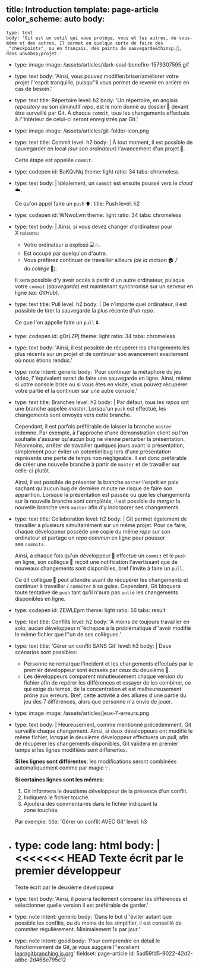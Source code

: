 title: Introduction
template: page-article
color_scheme: auto
body:
  -
    type: text
    body: 'Git est un outil qui vous protège, vous et les autres, de vous-même et des autres. Il permet en quelque sorte de faire des _"checkpoints"_ ou en français, des points de sauvegarde&thinsp;💾, dans un&nbsp;projet.'
  -
    type: image
    image: /assets/articles/dark-soul-bonefire-1579307595.gif
  -
    type: text
    body: 'Ainsi, vous pouvez modifier/briser/améliorer votre projet l''esprit tranquille, puisqu''il vous permet de revenir en arrière en cas de&nbsp;besoin.'
  -
    type: text
    title: Répertoire
    level: h2
    body: 'Un répertoire, en anglais _repository_ ou son diminutif _repo_, est le nom donné au dossier&thinsp;📂 devant être surveillé par Git. À chaque `commit`, tous les changements effectués à l''intérieur de celui-ci seront enregistrés par&nbsp;Git.'
  -
    type: image
    image: /assets/articles/git-folder-icon.png
  -
    type: text
    title: Commit
    level: h2
    body: |
      À tout moment, il est possible de sauvegarder en local _(sur son ordinateur)_ l'avancement d'un&nbsp;projet&thinsp;💾. 
      
      Cette étape est appelée&nbsp;`commit`.
  -
    type: codepen
    id: BaKQvNq
    theme: light
    ratio: 34
    tabs: chromeless
  -
    type: text
    body: |
      Idéalement, un `commit` est ensuite poussé vers le _cloud_&thinsp;☁️. 
      
      Ce qu'on appel faire un&nbsp;`push`&thinsp;⬆️.
    title: Push
    level: h2
  -
    type: codepen
    id: WNwoLvm
    theme: light
    ratio: 34
    tabs: chromeless
  -
    type: text
    body: |
      Ainsi, si vous devez changer d'ordinateur pour X&nbsp;raisons: 
      
      - Votre ordinateur a explosé&thinsp;💻💥.
      - Est occupé par quelqu'un&nbsp;d'autre.
      - Vous préférez continuer de travailler ailleurs <em>(de la&nbsp;maison</em>&thinsp;🏠 <em>/ du&nbsp;collège</em>&thinsp;🏫<em>)</em>.
      
      Il sera possible d'y avoir accès à partir d'un autre ordinateur, puisque votre `commit` (_sauvegarde_) est maintenant synchronisé sur un serveur en ligne&nbsp;_(ex: GitHub)_.
  -
    type: text
    title: Pull
    level: h2
    body: |
      De n'importe quel ordinateur, il est possible de tirer la sauvegarde la plus récente d'un&nbsp;_repo_.
      
      Ce que l'on appelle faire un&nbsp;`pull`&thinsp;⬇️.
  -
    type: codepen
    id: gOrLZPj
    theme: light
    ratio: 34
    tabs: chromeless
  -
    type: text
    body: 'Ainsi, il est possible de récupérer les changements les plus récents sur un projet et de continuer son avancement exactement où nous étions&nbsp;rendus.'
  -
    type: note
    intent: generic
    body: 'Pour continuer la métaphore du jeu vidéo, l''équivalent serait de faire une sauvegarde en ligne. Ainsi, même si votre console brise ou si vous êtes en visite, vous pouvez récupérer votre partie et la continuer sur une autre&nbsp;console.'
  -
    type: text
    title: Branches
    level: h2
    body: |
      Par défaut, tous les _repos_ ont une branche appelée _master_. Lorsqu'un `push` est effectué, les changements sont envoyés vers cette branche. 
      
      Cependant, il est parfois préférable de laisser la branche `master` indemne. Par exemple, à l'approche d'une démonstration client où l'on souhaite s'assurer qu'aucun bug ne vienne perturber la présentation. Néanmoins, arrêter de travailler quelques jours avant la présentation, simplement pour éviter un potentiel bug lors d'une présentation représente une perte de temps non négligeable. Il est donc préférable de créer une nouvelle branche à partir de `master` et de travailler sur celle-ci&nbsp;plutôt. 
      
      Ainsi, il est possible de présenter la branche `master` l'esprit en paix sachant qu'aucun bug de dernière minute ne risque de faire son apparition. Lorsque la présentation est passée ou que les changements sur la nouvelle branche sont complétés, il est possible de _merger_ la nouvelle branche vers `master` afin d'y incorporer ses&nbsp;changements.
  -
    type: text
    title: Collaboration
    level: h2
    body: |
      Git permet également de travailler à plusieurs simultanément sur un même projet. Pour ce faire, chaque développeur possède une copie du même _repo_ sur son ordinateur et partage un _repo commun_ en ligne pour pousser ses&nbsp;`commits`.
      
      Ainsi, à chaque fois qu'un développeur&thinsp;👩 effectue un `commit` et le `push` en ligne, son collègue&thinsp;👨 reçoit une notification l'avertissant que de nouveaux changements sont disponibles, bref l'invite à faire un&nbsp;`pull`.
      
      Ce dit collègue&thinsp;👨 peut attendre avant de récupérer les changements et continuer à travailler / `commiter` à sa guise. Cependant, Git bloquera toute tentative de `push` tant qu'il n'aura pas `pullé` les changements disponibles en&nbsp;ligne.
  -
    type: codepen
    id: ZEWLEpm
    theme: light
    ratio: 56
    tabs: result
  -
    type: text
    title: Conflits
    level: h2
    body: 'À moins de toujours travailler en solo, aucun développeur n''échappe à la problématique d''avoir modifié le même fichier que l''un de ses&nbsp;collègues.'
  -
    type: text
    title: 'Gérer un conflit SANS Git'
    level: h3
    body: |
      Deux scénarios sont possibles:
      
      - Personne ne remarque l'incident et les changements effectués par le premier développeur sont écrasés par ceux du&nbsp;deuxième&thinsp;🙍.
      - Les développeurs comparent minutieusement chaque version du fichier afin de repérer les différences et essayer de les combiner, ce qui exige du temps, de la concentration et est malheureusement prône aux&nbsp;erreurs. Bref, cette activité a des allures d'une partie du jeu des 7 différences, alors que personne n'a envie de&nbsp;jouer.
  -
    type: image
    image: /assets/articles/jeux-7-erreurs.png
  -
    type: text
    body: |
      Heureusement, comme mentionné précédemment, Git surveille chaque changement. Ainsi, si deux développeurs ont modifié le même fichier, lorsque le deuxième développeur effectuera un pull, afin de récupérer les changements disponibles, Git validera en premier temps si les lignes modifiées sont&nbsp;différentes.
      
      **Si les lignes sont différentes**: les modifications seront combinées automatiquement comme par magie&thinsp;✨.
      
      **Si certaines lignes sont les mêmes**: 
      
      1. Git informera le deuxième développeur de la présence d'un&nbsp;conflit.
      2. Indiquera le fichier&nbsp;touché.
      3. Ajoutera des commentaires dans le fichier indiquant la zone&nbsp;touchée.
      
      Par&nbsp;exemple:
    title: 'Gérer un conflit AVEC Git'
    level: h3
  -
    type: code
    lang: html
    body: |
      <<<<<<< HEAD
      Texte écrit par le premier développeur
      =======
      Texte écrit par le deuxième développeur
      >>>>>>>
  -
    type: text
    body: 'Ainsi, il pourra facilement comparer les différences et sélectionner quelle version il est préférable de&nbsp;garder.'
  -
    type: note
    intent: generic
    body: 'Dans le but d''éviter autant que possible les conflits, ou du moins de les simplifier, il est conseillé de commiter régulièrement. Minimalement 1x par&nbsp;jour.'
  -
    type: note
    intent: good
    body: 'Pour comprendre en détail le fonctionnement de Git, je vous suggère l''excellent [learngitbranching.js.org](https://learngitbranching.js.org/?locale=fr_FR)'
fieldset: page-article
id: 5ad59fd5-9022-42d2-a6bc-2d468e795c12
